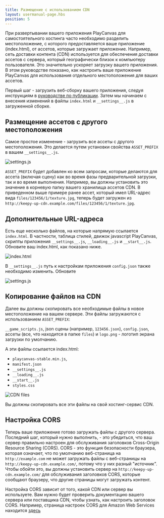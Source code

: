 ```yaml
---
title: Размещение с использованием CDN
layout: usermanual-page.hbs
position: 5
---
```


При развертывании вашего приложения PlayCanvas для самостоятельного хостинга часто необходимо разделить местоположение, с которого предоставляется ваше приложение (index.html), от ассетов, которые загружает приложение. Например, сеть доставки контента (CDN) используется для обеспечения доставки ассетов с сервера, который географически близок к компьютеру пользователя. Это значительно ускоряет загрузку вашего приложения. В этом руководстве показано, как настроить ваше приложение PlayCanvas для использования отдельного местоположения для ваших ассетов.

Первый шаг - загрузить веб-сборку вашего приложения, следуя инструкциям в [руководстве по публикации][1]. Затем мы начинаем с внесения изменений в файлы `index.html` и `__settings__.js` в загруженной сборке.

## Размещение ассетов с другого местоположения

Самое простое изменение - загрузить все ассеты с другого местоположения. Это делается путем установки свойства `ASSET_PREFIX` в вашем `__settings__.js`.

![settings.js][2]

`ASSET_PREFIX` будет добавлен ко всем запросам, которые делаются для ассета (включая сцену) как во время фазы предварительной загрузки, так и во время выполнения. Например, вы должны установить это значение в корневую папку вашего хранилища ассетов CDN. В приведенном выше примере ранее ассет, который имел URL-адрес вида `files/123456/1/texture.jpg`, теперь будет загружен из `http://keepy-up-cdn.example.com/files/123456/1/texture.jpg`.

## Дополнительные URL-адреса

Есть еще несколько файлов, на которые напрямую ссылается `index.html`. В частности, таблица стилей, движок javascript PlayCanvas, скрипты приложения `__settings__.js`, `__loading__.js` и `__start__.js`. Обновите ваш index.html, как показано ниже.

![index.html][3]

В `__settings__.js` путь к настройкам приложения `config.json` также необходимо изменить. Обновите

![settings.js][6]

## Копирование файлов на CDN

Далее вы должны скопировать все необходимые файлы в новое местоположение на вашем сервере. Эти файлы загружаются с использованием `ASSET_PREFIX`:

`__game_scripts.js`, json сцены (например, `123456.json`), `config.json`, ассеты (все, что находится в папке `files`) и `logo.png` - логотип экрана загрузки по умолчанию.

А эти файлы ссылается index.html:

- `playcanvas-stable.min.js`,
- `manifest.json`
- `__settings__.js`
- `__loading__.js`
- `__start__.js`
- `styles.css`

![CDN files][4]

Вы должны скопировать все эти файлы на свой хостинг-сервис CDN.

## Настройка CORS

Теперь ваше приложение готово загружать файлы с другого сервера. Последний шаг, который нужно выполнить, - это убедиться, что ваш сервер правильно настроен для обслуживания заголовков Cross-Origin Resource Sharing (CORS). CORS - это функция безопасности браузера, которая означает, что по умолчанию веб-страница на `http://example.com` не может загружать файлы с веб-страницы на `http://keepy-up-cdn.example.com/`, потому что у них разный "источник". Чтобы обойти это, вы должны установить сервер на `http://keepy-up-cdn.example.com/` для обслуживания заголовков CORS, которые сообщают браузеру, что другие страницы могут загружать контент.

Настройка CORS зависит от того, какой CDN или сервер вы используете. Вам нужно будет проверить документацию вашего сервера или поставщика CDN, чтобы узнать, как настроить заголовок CORS. Например, страница настроек CORS для Amazon Web Services находится [здесь][5]

[1]: /user-manual/publishing/web/self-hosting
[2]: /images/user-manual/publishing/web/cdn-settings-assets-prefix.png
[3]: /images/user-manual/publishing/web/cdn-index.png
[4]: /images/user-manual/publishing/web/cdn-files.png
[5]: https://docs.aws.amazon.com/AmazonS3/latest/userguide/cors.html
[6]: /images/user-manual/publishing/web/cdn-settings-config-prefix.png
